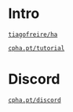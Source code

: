# Intro

[```tiagofreire/ha```](https://github.com/tiagofreire-pt/Home_Assistant_EDP_Box/)

[```cpha.pt/tutorial```](https://forum.cpha.pt/t/integrar-contador-edp-ziv-com-tasmota-parte-1-3/7689)

# Discord

[```cpha.pt/discord```](https://discord.gg/Mh9mTEA)

